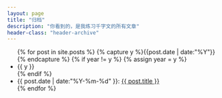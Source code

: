 ```yaml
---
layout: page
title: "归档"
description: "你看到的，是我练习千字文的所有文章"
header-class: "header-archive"
---
```



<ul class="listing">
{% for post in site.posts %}
  {% capture y %}{{post.date | date:"%Y"}}{% endcapture %}
  {% if year != y %}
    {% assign year = y %}
    <li class="listing-seperator">{{ y }}</li>
  {% endif %}
  <li class="listing-item">
    <time datetime="{{ post.date | date:"%Y-%m-%d" }}">{{ post.date | date:"%Y-%m-%d" }}:</time>
    <a href="{{ post.url }}" title="{{ post.title }}">{{ post.title }}</a>
  </li>
{% endfor %}
</ul>
